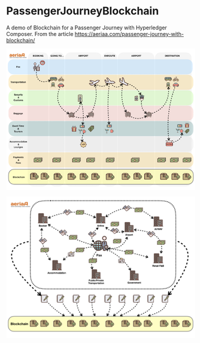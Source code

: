 # PassengerJourneyBlockchain
A demo of Blockchain for a Passenger Journey with Hyperledger Composer.
From the article https://aeriaa.com/passenger-journey-with-blockchain/

![Alt text](PaxJourney.jpeg?raw=true "PaxJourney")



![Alt text](PaxJourney2.jpeg?raw=true "PaxJourney Clearance")
